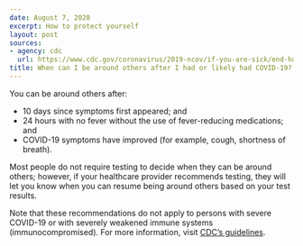 ```yaml
---
date: August 7, 2020
excerpt: How to protect yourself
layout: post
sources:
- agency: cdc
  url: https://www.cdc.gov/coronavirus/2019-ncov/if-you-are-sick/end-home-isolation.html
title: When can I be around others after I had or likely had COVID-19?
---
```


You can be around others after:
- 10 days since symptoms first appeared; and
- 24 hours with no fever without the use of fever-reducing medications; and
- COVID-19 symptoms have improved (for example, cough, shortness of breath).

Most people do not require testing to decide when they can be around others; however, if your healthcare provider recommends testing, they will let you know when you can resume being around others based on your test results.

Note that these recommendations do not apply to persons with severe COVID-19 or with severely weakened immune systems (immunocompromised). For more information, visit [CDC’s guidelines](https://www.cdc.gov/coronavirus/2019-ncov/if-you-are-sick/end-home-isolation.html). 
